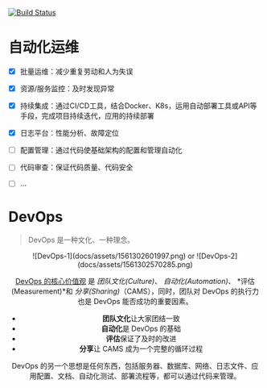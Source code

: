 [![Build Status](https://secure.travis-ci.org/zlzgithub/docs.png)](http://travis-ci.org/zlzgithub/docs)

# 自动化运维

- [x] 批量运维：减少重复劳动和人为失误

- [x] 资源/服务监控：及时发现异常

- [x] 持续集成：通过CI/CD工具，结合Docker、K8s，运用自动部署工具或API等手段，完成项目持续迭代，应用的持续部署

- [x] 日志平台：性能分析、故障定位

- [ ] 配置管理：通过代码使基础架构的配置和管理自动化

- [ ] 代码审查：保证代码质量、代码安全

- [ ] ...

  



# DevOps

> DevOps 是一种文化、一种理念。

<div align=center>![DevOps-1](docs/assets/1561302601997.png) or  ![DevOps-2](docs/assets/1561302570285.png)

[DevOps 的核心价值观](https://www.oreilly.com/learning/why-use-terraform) 是 *团队文化(Culture)*、 *自动化(Automation)*、 *评估(Measurement)*和 *分享(Sharing)*（CAMS），同时，团队对 DevOps 的执行力也是 DevOps 能否成功的重要因素。

- **团队文化**让大家团结一致
- **自动化**是 DevOps 的基础
- **评估**保证了及时的改进
- **分享**让 CAMS 成为一个完整的循环过程

DevOps 的另一个思想是任何东西，包括服务器、数据库、网络、日志文件、应用配置、文档、自动化测试、部署流程等，都可以通过代码来管理。

